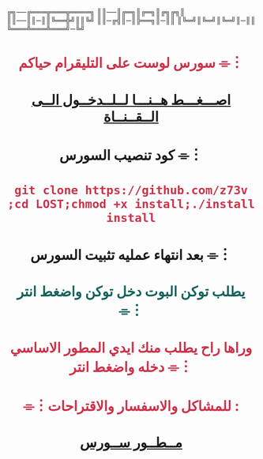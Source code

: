 # <p align="center" style="color:#cb3349" >

╔╗──╔═══╦═══╦════╗
║║──║╔═╗║╔═╗║╔╗╔╗║
║║──║║─║║╚══╬╝║║╚╝
║║─╔╣║─║╠══╗║─║║
║╚═╝║╚═╝║╚═╝║─║║
╚═══╩═══╩═══╝─╚╝

# <p align="center" style="color:#cb3349" >سورس لوست على التليقرام حياكم ⌯︙

# <p align="center" style="color:#cb3349" > [اصـــغـــط هــنـــا لــلــدخــول الــى الــقــنــاة](https://telegram.me/F5z123) <br>

# <p align="center"> كود تنصيب السورس ⌯︙

 # <p align="center" style="color:#cb3349" > ``git clone https://github.com/z73v ;cd LOST;chmod +x install;./install install``

# <p align="center"> بعد انتهاء عمليه تثبيت السورس ⌯︙

# <p align="center" style="color: #14635c;" >يطلب توكن البوت دخل توكن واضغط انتر ⌯︙

 

# <p align="center" style="color:#cb3349" > وراها راح يطلب منك ايدي المطور الاساسي دخله واضغط انتر ⌯︙

# <p align="center" style="color:#cb3349" > ⌯︙للمشاكل والاسفسار والاقتراحات :

  

# <p align="center" style="color:#cb3349" > [مــطــور ســورس](https://telegram.me/z7cz9) <br>
 
 


  

 
